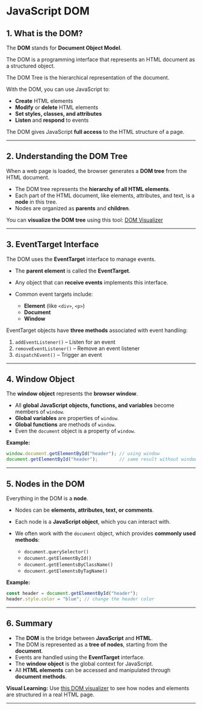
# **JavaScript DOM**

## **1. What is the DOM?**

The **DOM** stands for **Document Object Model**.


The DOM is a programming interface that represents an HTML  document as a structured object.

The DOM Tree is the hierarchical representation of the document.



With the DOM, you can use JavaScript to:

* **Create** HTML elements
* **Modify** or **delete** HTML elements
* **Set styles, classes, and attributes**
* **Listen** and **respond** to events

The DOM gives JavaScript **full access** to the HTML structure of a page.

---

## **2. Understanding the DOM Tree**

When a web page is loaded, the browser generates a **DOM tree** from the HTML document.

* The DOM tree represents the **hierarchy of all HTML elements**.
* Each part of the HTML document, like elements, attributes, and text, is a **node** in this tree.
* Nodes are organized as **parents** and **children**.

You can **visualize the DOM tree** using this tool: [DOM Visualizer](https://fritscher.ch/dom-css/)

---

## **3. EventTarget Interface**

The DOM uses the **EventTarget** interface to manage events.

* The **parent element** is called the **EventTarget**.
* Any object that can **receive events** implements this interface.
* Common event targets include:

  * **Element** (like `<div>`, `<p>`)
  * **Document**
  * **Window**

EventTarget objects have **three methods** associated with event handling:

1. `addEventListener()` – Listen for an event
2. `removeEventListener()` – Remove an event listener
3. `dispatchEvent()` – Trigger an event

---

## **4. Window Object**

The **window object** represents the **browser window**.

* All **global JavaScript objects, functions, and variables** become members of `window`.
* **Global variables** are properties of `window`.
* **Global functions** are methods of `window`.
* Even the `document` object is a property of `window`.

**Example:**

```javascript
window.document.getElementById("header"); // using window
document.getElementById("header");        // same result without window
```

---

## **5. Nodes in the DOM**

Everything in the DOM is a **node**.

* Nodes can be **elements, attributes, text, or comments**.
* Each node is a **JavaScript object**, which you can interact with.
* We often work with the `document` object, which provides **commonly used methods**:

  * `document.querySelector()`
  * `document.getElementById()`
  * `document.getElementsByClassName()`
  * `document.getElementsByTagName()`

**Example:**

```javascript
const header = document.getElementById("header");
header.style.color = "blue"; // change the header color
```

---

## **6. Summary**

* The **DOM** is the bridge between **JavaScript** and **HTML**.
* The DOM is represented as a **tree of nodes**, starting from the **document**.
* Events are handled using the **EventTarget** interface.
* The **window object** is the global context for JavaScript.
* All **HTML elements** can be accessed and manipulated through **document methods**.

**Visual Learning:** Use [this DOM visualizer](https://fritscher.ch/dom-css/) to see how nodes and elements are structured in a real HTML page.

---